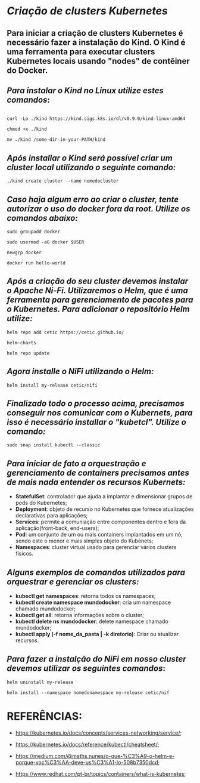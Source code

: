 # ***Criação de clusters Kubernetes***

## Para iniciar a criação de clusters Kubernetes é necessário fazer a instalação do Kind. O Kind é uma ferramenta para executar clusters Kubernetes locais usando "nodes" de contêiner do Docker.


## *Para instalar o Kind no Linux utilize estes comandos*:

```

curl -Lo ./kind https://kind.sigs.k8s.io/dl/v0.9.0/kind-linux-amd64

chmod +x ./kind

mv ./kind /some-dir-in-your-PATH/kind

```

## *Após installar o Kind será possível criar um cluster local utilizando o seguinte comando:*

```
./kind create cluster --name nomedocluster
```

## *Caso haja algum erro ao criar o cluster, tente autorizar o uso do docker fora da root. Utilize os comandos abaixo:*

```
sudo groupadd docker

sudo usermod -aG docker $USER

newgrp docker 

docker run hello-world
```
## *Após a criação do seu cluster devemos instalar o Apache Ni-Fi. Utilizaremos o Helm, que é uma ferramenta para gerenciamento de pacotes para o Kubernetes. Para adicionar o repositório Helm utilize:*
```
helm repo add cetic https://cetic.github.io/

helm-charts

helm repo update
```
## *Agora installe o NiFi utilizando o Helm:*
```
helm install my-release cetic/nifi
```

## *Finalizado todo o processo acima, precisamos conseguir nos comunicar com o Kubernets, para isso é necessário installar o "kubetcl". Utilize o comando:*
```
sudo snap install kubectl --classic
```

## *Para iniciar de fato a orquestração e gerenciamento de containers precisamos antes de mais nada entender os recursos Kubernets:*

* **StatefulSet**: controlador que ajuda a implantar e dimensionar grupos de pods do Kubernetes;
* **Deployment**: objeto de recurso no Kubernetes que fornece atualizações declarativas para aplicações;
* **Services**: permite a comuniação entre componentes dentro e fora da aplicação(front-back, end-users);
* **Pod**: um conjunto de um ou mais containers implantados em um nó, sendo este o menor e mais simples objeto do Kubenets;
* **Namespaces**: cluster virtual usado para gerenciar vários clusters físicos.

## *Alguns exemplos de comandos utilizados para orquestrar e gerenciar os clusters:*
 * **kubectl get namespaces**: retorna todos os namespaces;
 * **kubectl create namespace mundodocker**: cria um namespace chamado mundodocker;
 * **kubectl get all**: retorna informações sobre o cluster;
 * **kubectl delete ns mundodocker**: delete namespace chamado mundodocker;
 * **kubectl apply (-f nome_da_pasta | -k diretorio)**: Criar ou atualizar recursos.

 ## *Para fazer a instalção do NiFi em nosso cluster devemos utilizar os seguintes comandos*:

```
helm uninstall my-release

helm install --namespace nomedonamespace my-release cetic/nif
```

# REFERÊNCIAS:

* https://kubernetes.io/docs/concepts/services-networking/service/;

* https://kubernetes.io/docs/reference/kubectl/cheatsheet/;

* https://medium.com/@maths.nunes/o-que-%C3%A9-o-helm-e-porque-voc%C3%AA-deve-us%C3%A1-lo-508b7350dcd;

* https://www.redhat.com/pt-br/topics/containers/what-is-kubernetes;
